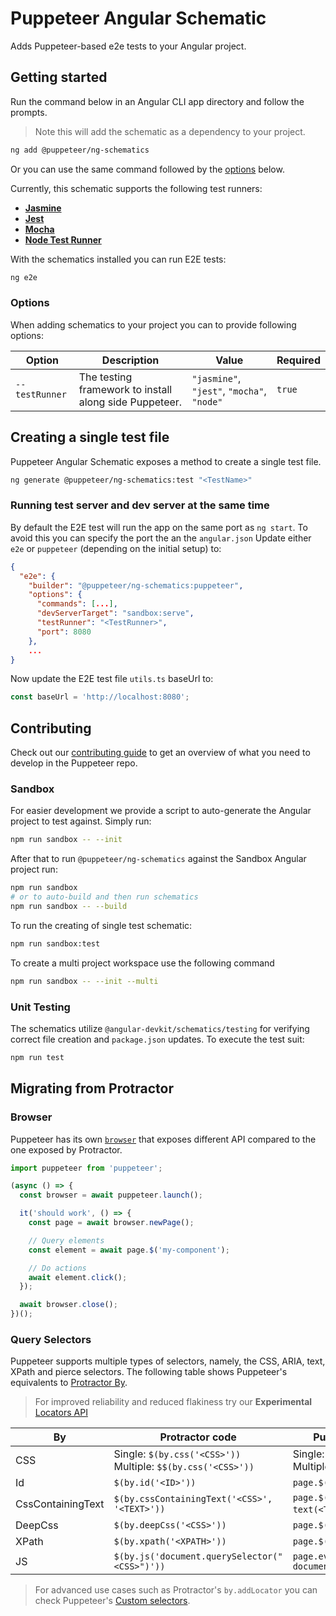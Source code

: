 # Puppeteer Angular Schematic

Adds Puppeteer-based e2e tests to your Angular project.

## Getting started

Run the command below in an Angular CLI app directory and follow the prompts.

> Note this will add the schematic as a dependency to your project.

```bash
ng add @puppeteer/ng-schematics
```

Or you can use the same command followed by the [options](#options) below.

Currently, this schematic supports the following test runners:

- [**Jasmine**](https://jasmine.github.io/)
- [**Jest**](https://jestjs.io/)
- [**Mocha**](https://mochajs.org/)
- [**Node Test Runner**](https://nodejs.org/api/test.html)

With the schematics installed you can run E2E tests:

```bash
ng e2e
```

### Options

When adding schematics to your project you can to provide following options:

| Option         | Description                                            | Value                                      | Required |
| -------------- | ------------------------------------------------------ | ------------------------------------------ | -------- |
| `--testRunner` | The testing framework to install along side Puppeteer. | `"jasmine"`, `"jest"`, `"mocha"`, `"node"` | `true`   |

## Creating a single test file

Puppeteer Angular Schematic exposes a method to create a single test file.

```bash
ng generate @puppeteer/ng-schematics:test "<TestName>"
```

### Running test server and dev server at the same time

By default the E2E test will run the app on the same port as `ng start`.
To avoid this you can specify the port the an the `angular.json`
Update either `e2e` or `puppeteer` (depending on the initial setup) to:

```json
{
  "e2e": {
    "builder": "@puppeteer/ng-schematics:puppeteer",
    "options": {
      "commands": [...],
      "devServerTarget": "sandbox:serve",
      "testRunner": "<TestRunner>",
      "port": 8080
    },
    ...
}
```

Now update the E2E test file `utils.ts` baseUrl to:

```ts
const baseUrl = 'http://localhost:8080';
```

## Contributing

Check out our [contributing guide](https://pptr.dev/contributing) to get an overview of what you need to develop in the Puppeteer repo.

### Sandbox

For easier development we provide a script to auto-generate the Angular project to test against. Simply run:

```bash
npm run sandbox -- --init
```

After that to run `@puppeteer/ng-schematics` against the Sandbox Angular project run:

```bash
npm run sandbox
# or to auto-build and then run schematics
npm run sandbox -- --build
```

To run the creating of single test schematic:

```bash
npm run sandbox:test
```

To create a multi project workspace use the following command

```bash
npm run sandbox -- --init --multi
```

### Unit Testing

The schematics utilize `@angular-devkit/schematics/testing` for verifying correct file creation and `package.json` updates. To execute the test suit:

```bash
npm run test
```

## Migrating from Protractor

### Browser

Puppeteer has its own [`browser`](https://pptr.dev/api/puppeteer.browser) that exposes different API compared to the one exposed by Protractor.

```ts
import puppeteer from 'puppeteer';

(async () => {
  const browser = await puppeteer.launch();

  it('should work', () => {
    const page = await browser.newPage();

    // Query elements
    const element = await page.$('my-component');

    // Do actions
    await element.click();
  });

  await browser.close();
})();
```

### Query Selectors

Puppeteer supports multiple types of selectors, namely, the CSS, ARIA, text, XPath and pierce selectors.
The following table shows Puppeteer's equivalents to [Protractor By](https://www.protractortest.org/#/api?view=ProtractorBy).

> For improved reliability and reduced flakiness try our
> **Experimental** [Locators API](https://pptr.dev/guides/locators)

| By                | Protractor code                                                   | Puppeteer querySelector                                      |
| ----------------- | ----------------------------------------------------------------- | ------------------------------------------------------------ |
| CSS               | Single: `$(by.css('<CSS>'))` <br> Multiple: `$$(by.css('<CSS>'))` | Single: `page.$('<CSS>')` <br> Multiple: `page.$$('<CSS>')`  |
| Id                | `$(by.id('<ID>'))`                                                | `page.$('#<ID>')`                                            |
| CssContainingText | `$(by.cssContainingText('<CSS>', '<TEXT>'))`                      | `page.$('<CSS> ::-p-text(<TEXT>)')` `                        |
| DeepCss           | `$(by.deepCss('<CSS>'))`                                          | `page.$(':scope >>> <CSS>')`                                 |
| XPath             | `$(by.xpath('<XPATH>'))`                                          | `page.$('::-p-xpath(<XPATH>)')`                              |
| JS                | `$(by.js('document.querySelector("<CSS>")'))`                     | `page.evaluateHandle(() => document.querySelector('<CSS>'))` |

> For advanced use cases such as Protractor's `by.addLocator` you can check Puppeteer's [Custom selectors](https://pptr.dev/guides/query-selectors#custom-selectors).
